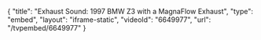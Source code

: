 {
    "title": "Exhaust Sound: 1997 BMW Z3 with a MagnaFlow Exhaust",
    "type": "embed",
    "layout": "iframe-static",
    "videoId": "6649977",
    "url": "\/tvpembed\/6649977"
}